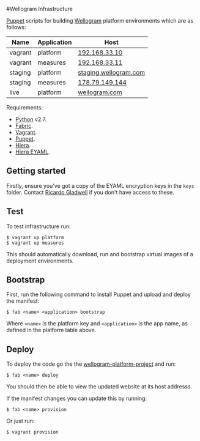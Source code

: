 #Wellogram Infrastructure

[Puppet](http://puppetlabs.com/) scripts for building [Wellogram](http://wellogram.com) platform environments which are as follows:

| Name       | Application | Host          |
| ---------- | ----------- | ------------- | 
| vagrant    | platform    | [192.168.33.10](https://192.168.33.10) 
| vagrant    | measures    | [192.168.33.11](https://192.168.33.11) 
| staging    | platform    | [staging.wellogram.com](http://staging.wellogram.com)
| staging    | measures    | [178.79.149.144](http://178.79.149.144)
| live       | platform    | [wellogram.com](https://staging.wellogram.com)

Requirements:

  * [Python](https://www.python.org/) v2.7.
  * [Fabric](http://www.fabfile.org/).
  * [Vagrant](http://www.vagrantup.com/downloads.html).
  * [Puppet](http://puppetlabs.com/).
  * [Hiera](http://projects.puppetlabs.com/projects/hiera).
  * [Hiera EYAML](https://github.com/TomPoulton/hiera-eyaml).

## Getting started

Firstly, ensure you've got a copy of the EYAML encryption keys in the `keys` folder. Contact [Ricardo Gladwell](mailto:ricardo@gladwell.me) if you don't have access to these.

## Test

To test infrastructure run:

    $ vagrant up platform
    $ vagrant up measures

This should automatically download, run and bootstrap virtual images of a deployment environments.

## Bootstrap

First, run the following command to install Puppet and upload and deploy the manifest:

    $ fab <name> <application> bootstrap

Where `<name>` is the platform key and `<application>` is the app name, as defined in the platform table above.

## Deploy

To deploy the code go the the [wellogram-platform-project](https://github.com/cantorandball/wellogram-platform-project) and run:

    $ fab <name> deploy

You should then be able to view the updated website at its host addresss.

If the manifest changes you can update this by running:

    $ fab <name> provision

Or just run:

    $ vagrant provision
